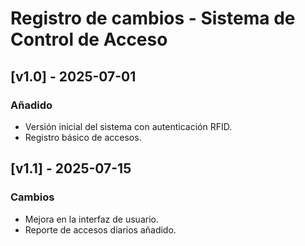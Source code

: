 # Registro de cambios - Sistema de Control de Acceso

## [v1.0] - 2025-07-01
### Añadido
- Versión inicial del sistema con autenticación RFID.
- Registro básico de accesos.

## [v1.1] - 2025-07-15
### Cambios
- Mejora en la interfaz de usuario.
- Reporte de accesos diarios añadido.
